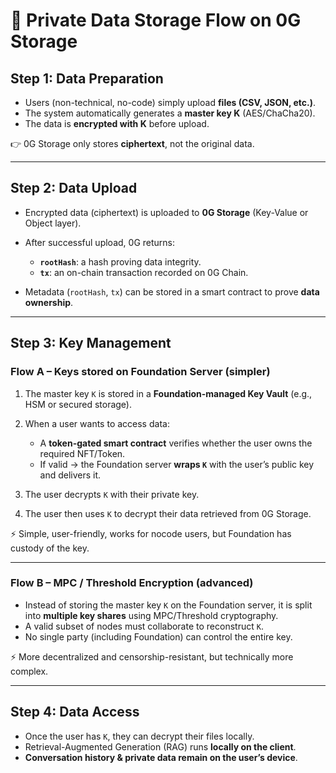 # 🔐 Private Data Storage Flow on 0G Storage

## **Step 1: Data Preparation**

* Users (non-technical, no-code) simply upload **files (CSV, JSON, etc.)**.
* The system automatically generates a **master key K** (AES/ChaCha20).
* The data is **encrypted with K** before upload.

👉 0G Storage only stores **ciphertext**, not the original data.

---

## **Step 2: Data Upload**

* Encrypted data (ciphertext) is uploaded to **0G Storage** (Key-Value or Object layer).
* After successful upload, 0G returns:

  * **`rootHash`**: a hash proving data integrity.
  * **`tx`**: an on-chain transaction recorded on 0G Chain.
* Metadata (`rootHash`, `tx`) can be stored in a smart contract to prove **data ownership**.

---

## **Step 3: Key Management**

### **Flow A – Keys stored on Foundation Server (simpler)**

1. The master key `K` is stored in a **Foundation-managed Key Vault** (e.g., HSM or secured storage).
2. When a user wants to access data:

   * A **token-gated smart contract** verifies whether the user owns the required NFT/Token.
   * If valid → the Foundation server **wraps `K`** with the user’s public key and delivers it.
3. The user decrypts `K` with their private key.
4. The user then uses `K` to decrypt their data retrieved from 0G Storage.

⚡ Simple, user-friendly, works for nocode users, but Foundation has custody of the key.

---

### **Flow B – MPC / Threshold Encryption (advanced)**

* Instead of storing the master key `K` on the Foundation server, it is split into **multiple key shares** using MPC/Threshold cryptography.
* A valid subset of nodes must collaborate to reconstruct `K`.
* No single party (including Foundation) can control the entire key.

⚡ More decentralized and censorship-resistant, but technically more complex.

---

## **Step 4: Data Access**

* Once the user has `K`, they can decrypt their files locally.
* Retrieval-Augmented Generation (RAG) runs **locally on the client**.
* **Conversation history & private data remain on the user’s device**.


